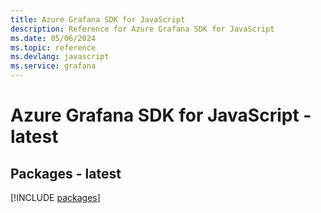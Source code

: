 ```yaml
---
title: Azure Grafana SDK for JavaScript
description: Reference for Azure Grafana SDK for JavaScript
ms.date: 05/06/2024
ms.topic: reference
ms.devlang: javascript
ms.service: grafana
---
```

# Azure Grafana SDK for JavaScript - latest
## Packages - latest
[!INCLUDE [packages](grafana-index.md)]